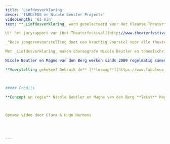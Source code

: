 ```yaml
---
title: 'Liefdesverklaring'
descr: 'fABULEUS en Nicole Beutler Projects'
videoLength: '65 min'
text: **_Liefdesverklaring_ werd geselecteerd voor Het Vlaamse Theaterfestival 2015. Bovendien wordt de voorstelling ook getoond op het Nederlandse Theaterfestival.**

Uit het juryrapport van [Het Theaterfestival](http://www.theaterfestival.be/2015/jury):

_"Deze jongerenvoorstelling doet een krachtig voorstel voor alle theater, te beginnen met haar opgeslagen wimpers en haar welgemeende glimlach naar de zaal. Een zeldzaam mooie ode aan de magie tussen scène en publiek. Een visitekaartje voor het theater."_

Met _Liefdesverklaring_ maken choreografe Nicole Beutler en toneelschrijfster Magne van den Berg een schaduwversie van het ophefmakende _Publikumsbeschimpfung_ van Peter Handke uit 1966, dat de toenmalige theaterwetten van tafel veegde. _Liefdesverklaring_ keert de tekst om tot een verleidelijke en verwarrende lofzang aan het theater en het publiek; uitgesproken, gedanst en gebeatboxt door zes jonge spelers en voortgestuwd door de onweerstaanbare elektronische beats van DJ/componist Gary Shepherd.

Nicole Beutler en Magne van den Berg werken sinds 2009 regelmatig samen, o.a. voor _1: SONGS_ (2009) en de jongerenvoorstelling _PIECE_ (2011). Hun werk valt niet in een vakje te stoppen. Is het dans? Is het theater? Een uit de hand gelopen popconcert? Vast staat dat het telkens zinderende belevenissen zijn.

**Voorstelling gekeken? Gebruik de** [**lesmap**](https://www.fabuleus.be/assets/originals/1Vn0THKZ5gJzhp51W1Dh9q_LQYLfoi8qB.pdf) **voor nog meer plezier.**

‍

##### Credits

**Concept en regie** Nicole Beutler en Magne van den Berg **Tekst** Magne van den Berg, naar _Publikumsbeschimpfung_ van Peter Handke **Performers** Allen Assi, Bastien Bodarwé, Siska Bouwen, Laetitia Janssens, Stephanie Peeters en Jonas Vermeulen **Dramaturgie** Peter Anthonissen **Muziek** Gary Shepherd **Gebaren** Justa ter Haar **Toneelbeeld** Timme Afschrift **Kostuums** Dorine Van Autreve **Repetitor** Katja Pire **Productie** _f_ABULEUS en NBprojects **Coproductie** TAKT Dommelhof en KU\[N\]ST Leuven vzw in het kader van het stadsproject “Vesalius kruipt onder je huid”

‍

Opname video door Clara & Hugo Hermans

‍

‍
---
```

